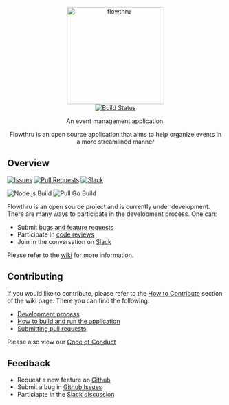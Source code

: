 <p align="center">
  <img src="https://github.com/flow-thru/front-end-design/blob/master/banners/png/flowthru_plain_large.png" alt="flowthru" width="226">
  <br>
  <a href="https://travis-ci.com/flow-thru/flowthru"><img src="https://travis-ci.com/flow-thru/flowthru.svg?branch=master" alt="Build Status"></a>
</p>

<p align="center">An event management application.</p>

<p align="center">Flowthru is an open source application that aims to help organize events in a more streamlined manner</p>

## Overview

<p align="left">
    <a href="https://github.com/flow-thru/flowthru/issues?utf8=%E2%9C%93&q=is%3Aissue+is%3Aopen+"><img src="https://img.shields.io/github/issues/flow-thru/flowthru.svg" alt="Issues"></a>
    <a href="https://github.com/flow-thru/flowthru/pulls?utf8=%E2%9C%93&q=is%3Apr+is%3Aopen+"><img src="https://img.shields.io/github/issues-pr/flow-thru/flowthru.svg" alt="Pull Requests"></a>
    <a href="https://join.slack.com/t/flowthru/shared_invite/enQtNjYxMDM2Nzc5NDkzLTJiZTU0NGQ0ZTc0NjRjNDMxNDY4ODU0YzA4MTUwZTU5YmMyZTAyZmFiMjY4ZWFkNzI5MDYxMTUyMTY0Mjc3MTQ"><img src="https://img.shields.io/badge/chat-on%20slack-brightgreen.svg" alt="Slack"></a>
</p>

<p align="left">
    <img src="https://github.com/flow-thru/flowthru/workflows/Node.js/badge.svg" alt="Node.js Build">
    <img src="https://github.com/flow-thru/flowthru/workflows/Go/badge.svg)" alt="Pull Go Build">
</p>

Flowthru is an open source project and is currently under development. There are many ways to participate in the development process. One can:

- Submit [bugs and feature requests](https://github.com/flow-thru/flowthru/issues)
- Participate in [code reviews](https://github.com/flow-thru/flowthru/pulls)
- Join in the conversation on [Slack](https://join.slack.com/t/flowthru/shared_invite/enQtNjYxMDM2Nzc5NDkzLTJiZTU0NGQ0ZTc0NjRjNDMxNDY4ODU0YzA4MTUwZTU5YmMyZTAyZmFiMjY4ZWFkNzI5MDYxMTUyMTY0Mjc3MTQ)

Please refer to the [wiki](https://github.com/flow-thru/flowthru/wiki) for more information.

## Contributing

If you would like to contribute, please refer to the [How to Contribute](https://github.com/flow-thru/flowthru/wiki/How-to-Contribute) section of the wiki page. There you can find the following:

- [Development process](https://github.com/flow-thru/flowthru/wiki/Development-Process)
- [How to build and run the application](https://github.com/flow-thru/flowthru/wiki/Running-the-Applciation)
- [Submitting pull requests](https://github.com/flow-thru/flowthru/wiki/How-to-Contribute)

Please also view our [Code of Conduct](https://github.com/flow-thru/flow/blob/master/CODE_OF_CONDUCT.md)

## Feedback

- Request a new feature on [Github](https://github.com/flow-thru/flowthru/issues)
- Submit a bug in [Github Issues](https://github.com/flow-thru/flowthru/issues)
- Particiapte in the [Slack discussion](https://join.slack.com/t/flowthru/shared_invite/enQtNjYxMDM2Nzc5NDkzLTJiZTU0NGQ0ZTc0NjRjNDMxNDY4ODU0YzA4MTUwZTU5YmMyZTAyZmFiMjY4ZWFkNzI5MDYxMTUyMTY0Mjc3MTQ)

